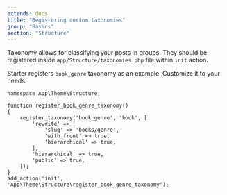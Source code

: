```yaml
---
extends: docs
title: "Registering custom taxonomies"
group: "Basics"
section: "Structure"
---
```


Taxonomy allows for classifying your posts in groups. They should be registered inside `app/Structure/taxonomies.php` file within `init` action.

Starter registers `book_genre` taxonomy as an example. Customize it to your needs.

<pre class="pre"><code class="language-php">namespace App\Theme\Structure;

function register_book_genre_taxonomy()
{
    register_taxonomy('book_genre', 'book', [
        'rewrite' => [
            'slug' => 'books/genre',
            'with_front' => true,
            'hierarchical' => true,
        ],
        'hierarchical' => true,
        'public' => true,
    ]);
}
add_action('init', 'App\Theme\Structure\register_book_genre_taxonomy');</code></pre>
